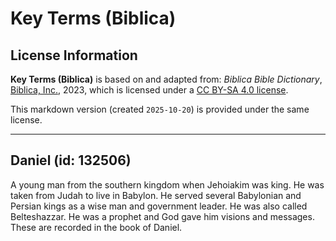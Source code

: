 # Key Terms (Biblica)

## License Information

**Key Terms (Biblica)** is based on and adapted from: _Biblica Bible Dictionary_, [Biblica, Inc.](https://www.biblica.com/), 2023, which is licensed under a [CC BY-SA 4.0 license](https://creativecommons.org/licenses/by-sa/4.0/legalcode.en).

This markdown version (created `2025-10-20`) is provided under the same license.



--------------------------------

## Daniel (id: 132506)

A young man from the southern kingdom when Jehoiakim was king. He was taken from Judah to live in Babylon. He served several Babylonian and Persian kings as a wise man and government leader. He was also called Belteshazzar. He was a prophet and God gave him visions and messages. These are recorded in the book of Daniel.


